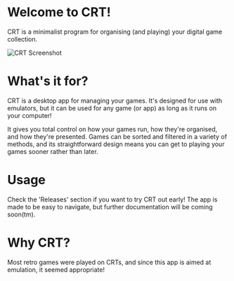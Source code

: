 # Welcome to CRT!
CRT is a minimalist program for organising (and playing) your digital game collection.

![CRT Screenshot](https://i.imgur.com/lOoxkYB.png)

# What's it for?
CRT is a desktop app for managing your games. It's designed for use with emulators, but it can be used for any game (or app) as long as it runs on your computer!

It gives you total control on how your games run, how they're organised, and how they're presented. Games can be sorted and filtered in a variety of methods, and its straightforward design means you can get to playing your games sooner rather than later.

# Usage
Check the 'Releases' section if you want to try CRT out early! The app is made to be easy to navigate, but further documentation will be coming soon(tm).

# Why CRT?
Most retro games were played on CRTs, and since this app is aimed at emulation, it seemed appropriate!
